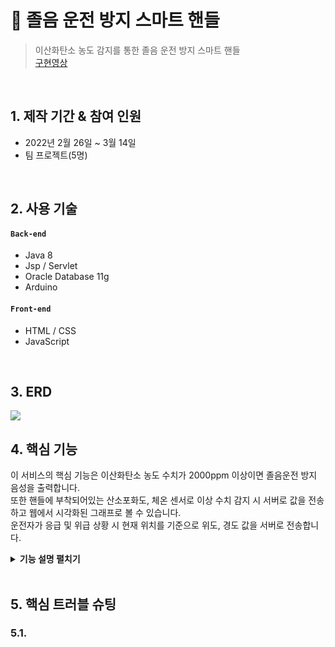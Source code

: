# :pushpin: 졸음 운전 방지 스마트 핸들
>이산화탄소 농도 감지를 통한 졸음 운전 방지 스마트 핸들  
>[구현영상](https://youtu.be/GPuEISN3gjA) 

</br>

## 1. 제작 기간 & 참여 인원
- 2022년 2월 26일 ~ 3월 14일
- 팀 프로젝트(5명)

</br>

## 2. 사용 기술
#### `Back-end`
  - Java 8
  - Jsp / Servlet
  - Oracle Database 11g
  - Arduino
#### `Front-end`
  - HTML / CSS
  - JavaScript

</br>

## 3. ERD
![](https://user-images.githubusercontent.com/90882199/159430575-1eede29c-4d17-462f-a311-f52c36ad54e8.png)


## 4. 핵심 기능
이 서비스의 핵심 기능은 이산화탄소 농도 수치가 2000ppm 이상이면 졸음운전 방지 음성을 출력합니다.  
또한 핸들에 부착되어있는 산소포화도, 체온 센서로 이상 수치 감지 시 서버로 값을 전송하고 웹에서 시각화된 그래프로 볼 수 있습니다.  
운전자가 응급 및 위급 상황 시 현재 위치를 기준으로 위도, 경도 값을 서버로 전송합니다.  

<details>
<summary><b>기능 설명 펼치기</b></summary>
<div markdown="1">

### 4.1. 전체 흐름
<p align="center">
    <img src="https://user-images.githubusercontent.com/90882199/159431688-5d6b3689-db14-493d-9808-53d48d01009d.png">
</p>
<p align="center">서비스 흐름도 입니다.</p>
<p align="center">
    <img src="https://user-images.githubusercontent.com/90882199/159434996-68f5ca65-cbf3-4c79-9ac3-0ae7221a5bbf.png">
</p>
<p align="center">제품 회로도 입니다.</p>
<p align="center">
    <img src="https://user-images.githubusercontent.com/90882199/159435519-5946f46a-f8d7-441c-81c6-8f9fd00c5e08.png">
</p>
<p align="center">제품 사진 입니다.</p>
핸들 뒤편 좌측과 우측 부분에서 산소포화도 체온을 측정 할 수 있습니다. GPS 모듈은 핸들 내부에 부착되어있습니다. 이산화탄소 센서와, MP3 모듈을 분리한 이유는 실제 차량의 스피커와 연동된 모습을 연출하기 위해서 분리시켜놓았습니다. 실제 차량으로 제품을 만든다면 MP3 모듈을 차량의 스피커와 블루투스 연결을 할 생각입니다.

<details>
<summary><b>아두이노 코드</b></summary>
<div markdown="1">

~~~c++
#include <WiFi.h>
#include <HTTPClient.h>
#include <SoftwareSerial.h>

//체온
#include <Adafruit_MLX90614.h>
Adafruit_MLX90614 mlx = Adafruit_MLX90614();

//산소포화도
#include <Wire.h>
#include "MAX30100_PulseOximeter.h"
#define REPORTING_PERIOD_MS     1000
PulseOximeter pox;
uint32_t tsLastReport = 0;

//gps
#include <TinyGPS.h>
TinyGPS gps;
SoftwareSerial ss(5, 16); // 18tx 19rx
int cnt;
int btn = 2;
boolean check;
int buttonState;

const char* ssid = "KT_GiGA_8403";
const char* password = "6az42bd158";

const char* serverName = "http://59.0.236.167:8081/27.8Hz/getValuesTest.jsp";

unsigned long lastTime = 0;
unsigned long timerDelay = 6000;
long prev_time;

void setup() {
  Serial.begin(9600);

  WiFi.begin(ssid, password);
  Serial.println("Connecting");
  while (WiFi.status() != WL_CONNECTED) {
    delay(500);
    Serial.print(".");
  }
  Serial.println("");
  Serial.print("Connected to WiFi network with IP Address: ");
  Serial.println(WiFi.localIP());

  pox.begin();
  Wire1.setPins(26, 27);
  mlx.begin(MLX90614_I2CADDR, &Wire1);

  //gps
  ss.begin(9600);
  pinMode(2, INPUT);
  cnt = 0;
}

void loop() {
  //산소포화도, 심박수 출력 코드
  pox.update();
  Serial.print("심박수:");
  Serial.print(pox.getHeartRate());
  Serial.print("bpm / 산소포화도:");
  Serial.print(pox.getSpO2());
  Serial.print("%");
  Serial.print(" 체온 = ");
  Serial.print(mlx.readObjectTempC());
  Serial.print("*C");

  //버튼
  buttonState = digitalRead(btn);

  bool newData = false;
  unsigned long chars;
  unsigned short sentences, failed;

  float flat, flon;
  unsigned long age;
  double x, y;
  int result_lat, result_lon;

  if (buttonState == 1) {
    if (check == true) {
      cnt++;
      check = false;
    }
  } else {
    check = true;
  }

  Serial.print(" cnt : ");
  Serial.println(cnt);
  delay(100);

  //Send an HTTP POST request every 10 minutes
  String httpRequestData = "";
  if ((millis() - lastTime) > timerDelay) {
    //Check WiFi connection status
    if (WiFi.status() == WL_CONNECTED) {
      WiFiClient client;
      HTTPClient http;

      // Your Domain name with URL path or IP address with path
      http.begin(client, serverName);

      // Specify content-type header
      http.addHeader("Content-Type", "application/x-www-form-urlencoded");
      // Data to send with HTTP POST

      //---------------------------------------------------------------------------
      //---------------------------------------------------------------------------
      //---------------------------------------------------------------------------
      //서버에 산소포화도,심박수,체온값 전송
      if (pox.getHeartRate() >= 45 && pox.getSpO2() > 90 && pox.getSpO2() <= 100) {
        httpRequestData = "hr=" + (String)pox.getHeartRate() + "&o2=" + (String)pox.getSpO2() + "&temp=" + (String)mlx.readObjectTempC();
      }
      //---------------------------------------------------------------------------
      //---------------------------------------------------------------------------
      //---------------------------------------------------------------------------

      // Send HTTP POST request
      int httpResponseCode = http.POST(httpRequestData);

      Serial.print("HTTP Response code: ");
      Serial.println(httpResponseCode);

      if (millis() - prev_time > 1000) {
        pox = PulseOximeter();
        pox.begin();
      }
      prev_time = millis();

      // Free resources
      http.end();
    }
    else {
      Serial.println("WiFi Disconnected");
    }

    // 버튼 3번 누르면 gps 값 보내기
    if (cnt > 0) {
      for (unsigned long start = millis(); millis() - start < 1000;)
      {
        while (ss.available())
        {
          char c = ss.read();
          // Serial.write(c); // uncomment this line if you want to see the GPS data flowing
          if (gps.encode(c)) // Did a new valid sentence come in?
            newData = true;
        }
      }

      if (newData)
      {
        gps.f_get_position(&flat, &flon, &age);
        Serial.print("LAT=");
        Serial.print(flat == TinyGPS::GPS_INVALID_F_ANGLE ? 0.0 : flat, 6);
        x = (flat == TinyGPS::GPS_INVALID_F_ANGLE ? 0.0 : flat);
        result_lat = x * 1000000;
        Serial.print(" ");
        Serial.print("LON=");
        Serial.println(flon == TinyGPS::GPS_INVALID_F_ANGLE ? 0.0 : flon, 6);
        y = (flon == TinyGPS::GPS_INVALID_F_ANGLE ? 0.0 : flon);
        result_lon = y * 1000000;

        //서버에 GPS값 전송
        httpRequestData += "&LAT=" + (String)result_lat + "&LON=" + (String)result_lon;
      }
    }

    lastTime = millis();
  }
}
~~~                                                                      
</div>
</details>

### 4.2. GPS 값을 전송 받아 지도에 위치 표시
![code1](https://user-images.githubusercontent.com/90882199/160230188-54f325ee-1829-49ca-a1f0-ce681afd331c.jpg) 
![image](https://user-images.githubusercontent.com/90882199/160229587-17521393-4827-4724-bf27-0195655af922.png)
- **Kakao Maps API 활용한 위치 표시** :pushpin:[코드 확인](https://github.com/HeonchanKim/smhrd_coreProject/blob/master/src/main/webapp/kakaoMap_gps.jsp#L21)
  - GPS 모듈을 통해 운전자의 경도, 위도 값을 알아냅니다.
  - 값을 서버로 전송시켜 API를 활용해 지도에 위치를 표시해줍니다.

### 4.3. 운전자 측정 데이터 그래프 표시 
![code2](https://user-images.githubusercontent.com/90882199/160231779-f2169834-cac9-4710-9427-0762dc0d0ce5.jpg)
- **1번** 데이터 측정 시간 날을 기준으로 DB에 값이 저장되어 있지 않으면 값을 저장하고 값이 저장되어있다면 값을 변경합니다.
- **2번** 건강 데이터가 저장된 객체를 생성하고 변수에 저장합니다.
- **3번** DB에서 저장된 값을 기준으로 그래프 보여주는 코드 일부 입니다.

</br>

![image](https://user-images.githubusercontent.com/90882199/160228814-98c08252-0ee7-4009-b2b8-5611da092a39.png)
**chart JS 사용해 그래프 구현** :pushpin:[코드 확인](https://github.com/HeonchanKim/smhrd_coreProject/blob/master/src/main/webapp/278board/HealthData.jsp#L151)
  - 건강 데이터를 측정하고 데이터를 서버로 전송받아 DB에 저장합니다.
  - Chart.js Open source를 활용해 사용자에게 그래프로 저장된 데이터를 보여줍니다.

</div>
</details>

</br>

## 5. 핵심 트러블 슈팅
### 5.1. 
